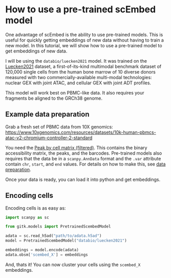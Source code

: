 # How to use a pre-trained scEmbed model
One advantage of scEmbed is the ability to use pre-trained models. This is useful for quickly getting embeddings of new data without having to train a new model. In this tutorial, we will show how to use a pre-trained model to get embeddings of new data.

I will be using the `databio/luecken2021` model. It was trained on the [Luecken2021](https://openreview.net/forum?id=gN35BGa1Rt) dataset, a first-of-its-kind multimodal benchmark dataset of 120,000 single cells from the human bone marrow of 10 diverse donors measured with two commercially-available multi-modal technologies: nuclear GEX with joint ATAC, and cellular GEX with joint ADT profiles.

This model will work best on PBMC-like data. It also requires your fragments be aligned to the GRCh38 genome.

## Example data preparation
Grab a fresh set of PBMC data from 10X genomics: https://www.10xgenomics.com/resources/datasets/10k-human-pbmcs-atac-v2-chromium-controller-2-standard

You need the [Peak by cell matrix (filtered)](https://cf.10xgenomics.com/samples/cell-atac/2.1.0/10k_pbmc_ATACv2_nextgem_Chromium_Controller/10k_pbmc_ATACv2_nextgem_Chromium_Controller_filtered_peak_bc_matrix.tar.gz). This  contains the binary accessibility matrix, the peaks, and the barcodes. Pre-trained models also requires that the data be in a `scanpy.AnnData` format and the `.var` attribute contain `chr`, `start`, and `end` values. For details on how to make this, see [data preparation](./train-scembed-model.md#data-preparation).

Once your data is ready, you can load it into python and get embeddings.

## Encoding cells

Encoding cells is as easy as:

```python
import scanpy as sc

from gitk.models import PretrainedScembedModel

adata = sc.read_h5ad("path/to/adata.h5ad")
model = PretrainedScembedModel("databio/luecken2021")

embeddings = model.encode(adata)
adata.obsm['scembed_X'] = embeddings
```

And, thats it! You can now cluster your cells using the `scembed_X` embeddings.